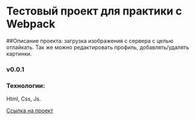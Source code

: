 # Тестовый проект для практики с Webpack

##Описание проекта: загрузка изображения с сервера с целью отлайкать. Так же можно редактировать профиль, добавлять/удалять картинки.

### v0.0.1 

### Технологии:
Html, Css, Js.

[Ссылка на проект](https://marityz.github.io/sprint11-webpack/)